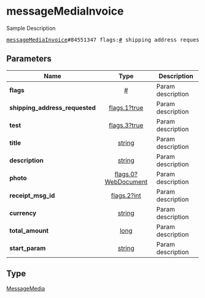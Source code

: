 # messageMediaInvoice

Sample Description

<pre>
<a href="../constructor/messageMediaInvoice.md">messageMediaInvoice</a>#84551347 flags:<a href="../type/#.md">#</a> shipping_address_requested:<a href="../type/flags.1?true.md">flags.1?true</a> test:<a href="../type/flags.3?true.md">flags.3?true</a> title:<a href="../type/string.md">string</a> description:<a href="../type/string.md">string</a> photo:<a href="../type/flags.0?WebDocument.md">flags.0?WebDocument</a> receipt_msg_id:<a href="../type/flags.2?int.md">flags.2?int</a> currency:<a href="../type/string.md">string</a> total_amount:<a href="../type/long.md">long</a> start_param:<a href="../type/string.md">string</a> = <a href="../type/MessageMedia.md">MessageMedia</a>;
</pre>

## Parameters

| Name | Type | Description |
|------|:----:|-------------|
| **flags** | [#](../type/#.md) | Param description |
| **shipping_address_requested** | [flags.1?true](../type/flags.1?true.md) | Param description |
| **test** | [flags.3?true](../type/flags.3?true.md) | Param description |
| **title** | [string](../type/string.md) | Param description |
| **description** | [string](../type/string.md) | Param description |
| **photo** | [flags.0?WebDocument](../type/flags.0?WebDocument.md) | Param description |
| **receipt_msg_id** | [flags.2?int](../type/flags.2?int.md) | Param description |
| **currency** | [string](../type/string.md) | Param description |
| **total_amount** | [long](../type/long.md) | Param description |
| **start_param** | [string](../type/string.md) | Param description |

## Type

[MessageMedia](../type/MessageMedia.md)

